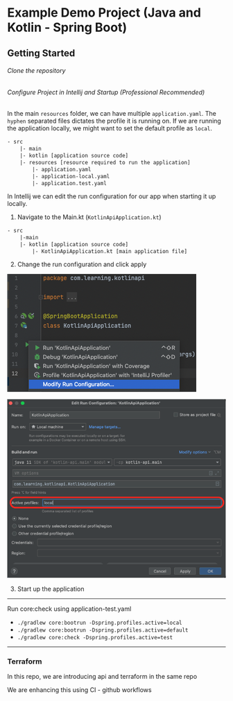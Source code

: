 # Example Demo Project (Java and Kotlin - Spring Boot)

## Getting Started

###### Clone the repository
###### Configure Project in Intellij and Startup (Professional Recommended)

In the main `resources` folder, we can have multiple `application.yaml`. The `hyphen` separated files dictates the 
profile it is running on. If we are running the application locally, we might want to set the default profile as `local`.
```
- src 
    |- main
    |- kotlin [application source code]
    |- resources [resource required to run the application]
        |- application.yaml
        |- application-local.yaml
        |- application.test.yaml
```

In Intellij we can edit the run configuration for our app when starting it up locally.

1. Navigate to the Main.kt (`KotlinApiApplication.kt`)
```
- src  
    |-main
    |- kotlin [application source code]
        |- KotlinApiApplication.kt [main application file]
```
2. Change the run configuration and click apply

![](docs/EditRunConfig1.png)

![](docs/EditRunConfig2.png)

3. Start up the application

---

Run core:check using application-test.yaml
- `./gradlew core:bootrun -Dspring.profiles.active=local`
- `./gradlew core:bootrun -Dspring.profiles.active=default`
- `./gradlew core:check -Dspring.profiles.active=test`

---

### Terraform

In this repo, we are introducing api and terraform in the same repo

We are enhancing this using CI - github workflows
